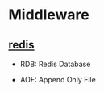 # Middleware


## [redis](./src/doc/redis/index.md)


* RDB: Redis Database

* AOF: Append Only File

  
